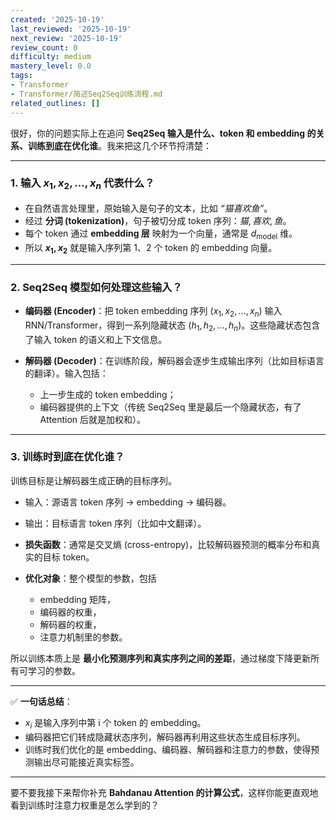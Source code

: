```yaml
---
created: '2025-10-19'
last_reviewed: '2025-10-19'
next_review: '2025-10-19'
review_count: 0
difficulty: medium
mastery_level: 0.0
tags:
- Transformer
- Transformer/简述Seq2Seq训练流程.md
related_outlines: []
---
```


很好，你的问题实际上在追问 **Seq2Seq 输入是什么、token 和 embedding 的关系、训练到底在优化谁**。我来把这几个环节捋清楚：

---

### 1. 输入 $x_1, x_2, \dots, x_n$ 代表什么？

* 在自然语言处理里，原始输入是句子的文本，比如 *“猫喜欢鱼”*。
* 经过 **分词 (tokenization)**，句子被切分成 token 序列：$猫, 喜欢, 鱼$。
* 每个 token 通过 **embedding 层** 映射为一个向量，通常是 $d_{\text{model}}$ 维。
* 所以 **$x_1, x_2$** 就是输入序列第 1、2 个 token 的 embedding 向量。

---

### 2. Seq2Seq 模型如何处理这些输入？

* **编码器 (Encoder)**：把 token embedding 序列 $(x_1, x_2, \dots, x_n)$ 输入 RNN/Transformer，得到一系列隐藏状态 $(h_1, h_2, \dots, h_n)$。这些隐藏状态包含了输入 token 的语义和上下文信息。
* **解码器 (Decoder)**：在训练阶段，解码器会逐步生成输出序列（比如目标语言的翻译）。输入包括：

  * 上一步生成的 token embedding；
  * 编码器提供的上下文（传统 Seq2Seq 里是最后一个隐藏状态，有了 Attention 后就是加权和）。

---

### 3. 训练时到底在优化谁？

训练目标是让解码器生成正确的目标序列。

* 输入：源语言 token 序列 → embedding → 编码器。
* 输出：目标语言 token 序列（比如中文翻译）。
* **损失函数**：通常是交叉熵 (cross-entropy)，比较解码器预测的概率分布和真实的目标 token。
* **优化对象**：整个模型的参数，包括

  * embedding 矩阵，
  * 编码器的权重，
  * 解码器的权重，
  * 注意力机制里的参数。

所以训练本质上是 **最小化预测序列和真实序列之间的差距**，通过梯度下降更新所有可学习的参数。

---

✅ **一句话总结**：

* $x_i$ 是输入序列中第 i 个 token 的 embedding。
* 编码器把它们转成隐藏状态序列，解码器再利用这些状态生成目标序列。
* 训练时我们优化的是 embedding、编码器、解码器和注意力的参数，使得预测输出尽可能接近真实标签。

---

要不要我接下来帮你补充 **Bahdanau Attention 的计算公式**，这样你能更直观地看到训练时注意力权重是怎么学到的？
